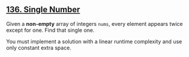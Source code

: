 ## [136. Single Number](https://leetcode.com/problems/single-number/)

Given a **non-empty** array of integers `nums`, every element appears twice except for one. Find that single one.

You must implement a solution with a linear runtime complexity and use only constant extra space.